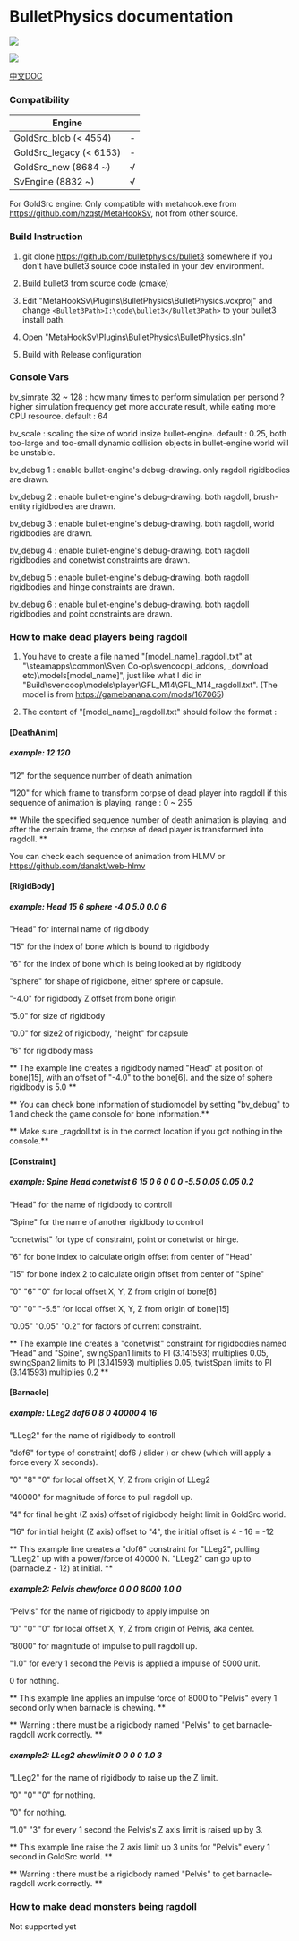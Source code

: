 # BulletPhysics documentation

![](https://github.com/hzqst/MetaHookSv/raw/main/img/6.png)

![](https://github.com/hzqst/MetaHookSv/raw/main/img/7.png)

[中文DOC](BPhysicsDocCN.md)

### Compatibility

|        Engine            |      |
|        ----              | ---- |
| GoldSrc_blob   (< 4554)  | -    |
| GoldSrc_legacy (< 6153)  | -    |
| GoldSrc_new    (8684 ~)  | √    |
| SvEngine       (8832 ~)  | √    |

For GoldSrc engine: Only compatible with metahook.exe from https://github.com/hzqst/MetaHookSv, not from other source.

### Build Instruction

1. git clone https://github.com/bulletphysics/bullet3 somewhere if you don't have bullet3 source code installed in your dev environment.

2. Build bullet3 from source code (cmake)

3. Edit "MetaHookSv\Plugins\BulletPhysics\BulletPhysics.vcxproj" and change `<Bullet3Path>I:\code\bullet3</Bullet3Path>` to your bullet3 install path.

4. Open "MetaHookSv\Plugins\BulletPhysics\BulletPhysics.sln"

5. Build with Release configuration

### Console Vars

bv_simrate 32 ~ 128 : how many times to perform simulation per persond ? higher simulation frequency get more accurate result, while eating more CPU resource. default : 64

bv_scale : scaling the size of world insize bullet-engine. default : 0.25, both too-large and too-small dynamic collision objects in bullet-engine world will be unstable.

bv_debug 1 : enable bullet-engine's debug-drawing. only ragdoll rigidbodies are drawn.

bv_debug 2 : enable bullet-engine's debug-drawing. both ragdoll, brush-entity rigidbodies are drawn.

bv_debug 3 : enable bullet-engine's debug-drawing. both ragdoll, world rigidbodies are drawn.

bv_debug 4 : enable bullet-engine's debug-drawing. both ragdoll rigidbodies and conetwist constraints are drawn.

bv_debug 5 : enable bullet-engine's debug-drawing. both ragdoll rigidbodies and hinge constraints are drawn.

bv_debug 6 : enable bullet-engine's debug-drawing. both ragdoll rigidbodies and point constraints are drawn.

### How to make dead players being ragdoll

1. You have to create a file named "[model_name]_ragdoll.txt" at "\steamapps\common\Sven Co-op\svencoop(_addons, _download etc)\models\[model_name]\", just like what I did in "Build\svencoop\models\player\GFL_M14\GFL_M14_ragdoll.txt". (The model is from https://gamebanana.com/mods/167065)

2. The content of "[model_name]_ragdoll.txt" should follow the format :

#### [DeathAnim]

##### example: 12 120

"12" for the sequence number of death animation 

"120" for which frame to transform corpse of dead player into ragdoll if this sequence of animation is playing. range : 0 ~ 255

** While the specified sequence number of death animation is playing, and after the certain frame, the corpse of dead player is transformed into ragdoll. **

You can check each sequence of animation from HLMV or https://github.com/danakt/web-hlmv

#### [RigidBody]

##### example: Head   15  6  sphere  -4.0   5.0  0.0   6

"Head" for internal name of rigidbody

"15" for the index of bone which is bound to rigidbody

"6" for the index of bone which is being looked at by rigidbody

"sphere" for shape of rigidbone, either sphere or capsule.

"-4.0" for rigidbody Z offset from bone origin

"5.0" for size of rigidbody

"0.0" for size2 of rigidbody, "height" for capsule

"6" for rigidbody mass

** The example line creates a rigidbody named "Head" at position of bone[15], with an offset of "-4.0" to the bone[6]. and the size of sphere rigidbody is 5.0 **

** You can check bone information of studiomodel by setting "bv_debug" to 1 and check the game console for bone information.**

** Make sure _ragdoll.txt is in the correct location if you got nothing in the console.**

#### [Constraint]

##### example: Spine  Head   conetwist 6 15   0 6 0     0  0 -5.5      0.05 0.05 0.2

"Head" for the name of rigidbody to controll

"Spine" for the name of another rigidbody to controll

"conetwist" for type of constraint, point or conetwist or hinge.

"6" for bone index to calculate origin offset from center of "Head"

"15" for bone index 2 to calculate origin offset from center of "Spine"

"0" "6" "0" for local offset X, Y, Z from origin of bone[6]

"0" "0" "-5.5" for local offset X, Y, Z from origin of bone[15]

"0.05" "0.05" "0.2" for factors of current constraint.

** The example line creates a "conetwist" constraint for rigidbodies named "Head" and "Spine", swingSpan1 limits to PI (3.141593) multiplies 0.05, swingSpan2 limits to PI (3.141593) multiplies 0.05, twistSpan limits to PI (3.141593) multiplies 0.2 **

#### [Barnacle]

##### example: LLeg2   dof6     0  8  0     40000    4  16

"LLeg2" for the name of rigidbody to controll

"dof6" for type of constraint( dof6 / slider ) or chew (which will apply a force every X seconds).

"0" "8" "0" for local offset X, Y, Z from origin of LLeg2

"40000" for magnitude of force to pull ragdoll up.

"4" for final height (Z axis) offset of rigidbody height limit in GoldSrc world.

"16" for initial height (Z axis) offset to "4", the initial offset is 4 - 16 = -12

** This example line creates a "dof6" constraint for "LLeg2", pulling "LLeg2" up with a power/force of 40000 N. "LLeg2" can go up to (barnacle.z - 12) at initial. **

##### example2: Pelvis  chewforce     0  0  0     8000     1.0  0

"Pelvis" for the name of rigidbody to apply impulse on

"0" "0" "0" for local offset X, Y, Z from origin of Pelvis, aka center.

"8000" for magnitude of impulse to pull ragdoll up.

"1.0" for every 1 second the Pelvis is applied a impulse of 5000 unit.

0 for nothing.

** This example line applies an impulse force of 8000 to "Pelvis" every 1 second only when barnacle is chewing. **

** Warning : there must be a rigidbody named "Pelvis" to get barnacle-ragdoll work correctly. **

##### example2: LLeg2  chewlimit     0  0  0     0     1.0  3

"LLeg2" for the name of rigidbody to raise up the Z limit.

"0" "0" "0" for nothing.

"0" for nothing.

"1.0"  "3" for every 1 second the Pelvis's Z axis limit is raised up by 3.

** This example line raise the Z axis limit up 3 units for "Pelvis" every 1 second in GoldSrc world. **

** Warning : there must be a rigidbody named "Pelvis" to get barnacle-ragdoll work correctly. **

### How to make dead monsters being ragdoll

Not supported yet
